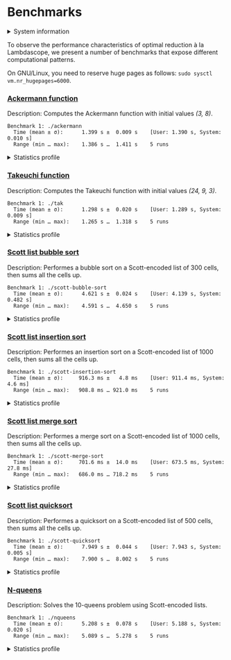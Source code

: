 # Benchmarks

<details>
<summary>System information</summary>

```
                          ./+o+-       etiamz@etiamz
                  yyyyy- -yyyyyy+      OS: Ubuntu 24.04 noble
               ://+//////-yyyyyyo      Kernel: x86_64 Linux 6.8.0-60-generic
           .++ .:/++++++/-.+sss/`      Uptime: 16m
         .:++o:  /++++++++/:--:/-      Packages: 2799
        o:+o+:++.`..```.-/oo+++++/     Shell: bash 5.2.21
       .:+o:+o/.          `+sssoo+/    Resolution: 3840x2400
  .++/+:+oo+o:`             /sssooo.   DE: GNOME 46.7
 /+++//+:`oo+o               /::--:.   WM: Mutter
 \+/+o+++`o++o               ++////.   WM Theme: Adwaita
  .++.o+++oo+:`             /dddhhh.   GTK Theme: Yaru-red [GTK2/3]
       .+.o+oo:.          `oddhhhh+    Icon Theme: Yaru-red
        \+.++o+o``-````.:ohdhhhhh+     Font: Ubuntu Sans Bold 11 @wght=700
         `:o+++ `ohhhhhhhhyo++os:      Disk: 389G / 484G (85%)
           .o:`.syhhhhhhh/.oo++o`      CPU: AMD Ryzen 9 5900HX with Radeon Graphics @ 16x 4.68GHz
               /osyyyyyyo++ooo+++/     GPU: AMD/ATI Cezanne [Radeon Vega Series / Radeon Vega Mobile Series]
                   ````` +oo+++o\:     RAM: 5849MiB / 15388MiB
                          `oo++.
```

</details>

To observe the performance characteristics of optimal reduction à la Lambdascope, we present a number of benchmarks that expose different computational patterns.

On GNU/Linux, you need to reserve huge pages as follows: `sudo sysctl vm.nr_hugepages=6000`.

### [Ackermann function](ackermann.c)

Description: Computes the Ackermann function with initial values _(3, 8)_.

```
Benchmark 1: ./ackermann
  Time (mean ± σ):      1.399 s ±  0.009 s    [User: 1.390 s, System: 0.010 s]
  Range (min … max):    1.386 s …  1.411 s    5 runs
```

<details>
<summary>Statistics profile</summary>

```
   Family reductions: 5571998
        Commutations: 19508073
       Annihilations: 2025
          Expansions: 2785999
     Cell operations: 12538012
  Barrier operations: 4179998
  Total interactions: 44586105
 Garbage collections: 44575980
  Delimiter mergings: 2788012
Delimiter extrusions: 4182018
      Total rewrites: 96132115
    Bookkeeping work: 17.40%
     Max duplicators: 1026
      Max delimiters: 3071
     Max total nodes: 4182102
```

</details>

### [Takeuchi function](tak.c)

Description: Computes the Takeuchi function with initial values _(24, 9, 3)_.

```
Benchmark 1: ./tak
  Time (mean ± σ):      1.298 s ±  0.020 s    [User: 1.289 s, System: 0.009 s]
  Range (min … max):    1.265 s …  1.318 s    5 runs
```

<details>
<summary>Statistics profile</summary>

```
   Family reductions: 4666911
        Commutations: 22878891
       Annihilations: 1780801
          Expansions: 1555637
     Cell operations: 5833638
  Barrier operations: 4507471
  Total interactions: 41223349
 Garbage collections: 43150388
  Delimiter mergings: 6326998
Delimiter extrusions: 3792105
      Total rewrites: 94492840
    Bookkeeping work: 27.44%
     Max duplicators: 181
      Max delimiters: 363
     Max total nodes: 3889531
```

</details>

### [Scott list bubble sort](scott-bubble-sort.c)

Description: Performes a bubble sort on a Scott-encoded list of 300 cells, then sums all the cells up.

```
Benchmark 1: ./scott-bubble-sort
  Time (mean ± σ):      4.621 s ±  0.024 s    [User: 4.139 s, System: 0.482 s]
  Range (min … max):    4.591 s …  4.650 s    5 runs
```

<details>
<summary>Statistics profile</summary>

```
   Family reductions: 632709
        Commutations: 151741682
       Annihilations: 27897016
          Expansions: 46052
     Cell operations: 271498
  Barrier operations: 14221657
  Total interactions: 194810614
 Garbage collections: 1906453
  Delimiter mergings: 362394
Delimiter extrusions: 1528812
      Total rewrites: 198608273
    Bookkeeping work: 9.72%
     Max duplicators: 269102
      Max delimiters: 13633506
     Max total nodes: 148546215
```

</details>

### [Scott list insertion sort](scott-insertion-sort.c)

Description: Performes an insertion sort on a Scott-encoded list of 1000 cells, then sums all the cells up.

```
Benchmark 1: ./scott-insertion-sort
  Time (mean ± σ):     916.3 ms ±   4.8 ms    [User: 911.4 ms, System: 4.6 ms]
  Range (min … max):   908.8 ms … 921.0 ms    5 runs
```

<details>
<summary>Statistics profile</summary>

```
   Family reductions: 4015006
        Commutations: 12008007
       Annihilations: 1498500
          Expansions: 502502
     Cell operations: 1500500
  Barrier operations: 4509500
  Total interactions: 24034015
 Garbage collections: 22531515
  Delimiter mergings: 4502501
Delimiter extrusions: 4998999
      Total rewrites: 56067030
    Bookkeeping work: 40.16%
     Max duplicators: 6000
      Max delimiters: 18989
     Max total nodes: 1005176
```

</details>

### [Scott list merge sort](scott-merge-sort.c)

Description: Performes a merge sort on a Scott-encoded list of 1000 cells, then sums all the cells up.

```
Benchmark 1: ./scott-merge-sort
  Time (mean ± σ):     701.6 ms ±  14.0 ms    [User: 673.5 ms, System: 27.8 ms]
  Range (min … max):   686.0 ms … 718.2 ms    5 runs
```

<details>
<summary>Statistics profile</summary>

```
   Family reductions: 223404
        Commutations: 23750874
       Annihilations: 5503103
          Expansions: 18907
     Cell operations: 28931
  Barrier operations: 1510973
  Total interactions: 31036192
 Garbage collections: 687208
  Delimiter mergings: 185063
Delimiter extrusions: 9893731
      Total rewrites: 41802194
    Bookkeeping work: 75.74%
     Max duplicators: 18301
      Max delimiters: 2194209
     Max total nodes: 7566430
```

</details>

### [Scott list quicksort](scott-quicksort.c)

Description: Performes a quicksort on a Scott-encoded list of 500 cells, then sums all the cells up.

```
Benchmark 1: ./scott-quicksort
  Time (mean ± σ):      7.949 s ±  0.044 s    [User: 7.943 s, System: 0.005 s]
  Range (min … max):    7.900 s …  8.002 s    5 runs
```

<details>
<summary>Statistics profile</summary>

```
   Family reductions: 3008506
        Commutations: 345694771
       Annihilations: 86947759
          Expansions: 377252
     Cell operations: 749500
  Barrier operations: 3753004
  Total interactions: 440530792
 Garbage collections: 5304042
  Delimiter mergings: 2877245
Delimiter extrusions: 173031257
      Total rewrites: 621743336
    Bookkeeping work: 83.97%
     Max duplicators: 3006
      Max delimiters: 290663
     Max total nodes: 1060027
```

</details>

### [N-queens](nqueens.c)

Description: Solves the 10-queens problem using Scott-encoded lists.

```
Benchmark 1: ./nqueens
  Time (mean ± σ):      5.208 s ±  0.078 s    [User: 5.188 s, System: 0.020 s]
  Range (min … max):    5.089 s …  5.278 s    5 runs
```

<details>
<summary>Statistics profile</summary>

```
   Family reductions: 16117939
        Commutations: 147016880
       Annihilations: 29144059
          Expansions: 2899293
     Cell operations: 11692140
  Barrier operations: 18373645
  Total interactions: 225243956
 Garbage collections: 108055973
  Delimiter mergings: 11649817
Delimiter extrusions: 32325233
      Total rewrites: 377274979
    Bookkeeping work: 32.90%
     Max duplicators: 36466
      Max delimiters: 217164
     Max total nodes: 6661915
```

</details>
